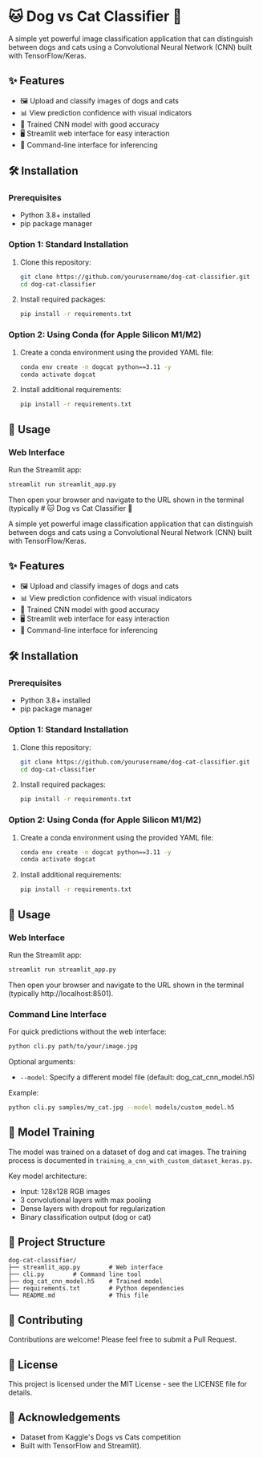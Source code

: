 # 🐱 Dog vs Cat Classifier 🐶

A simple yet powerful image classification application that can distinguish between dogs and cats using a Convolutional Neural Network (CNN) built with TensorFlow/Keras.

## ✨ Features

- 🖼️ Upload and classify images of dogs and cats
- 📊 View prediction confidence with visual indicators
- 🧠 Trained CNN model with good accuracy
- 🖥️ Streamlit web interface for easy interaction
- 📝 Command-line interface for inferencing

## 🛠️ Installation

### Prerequisites

- Python 3.8+ installed
- pip package manager

### Option 1: Standard Installation

1. Clone this repository:
   ```bash
   git clone https://github.com/yourusername/dog-cat-classifier.git
   cd dog-cat-classifier
   ```

2. Install required packages:
   ```bash
   pip install -r requirements.txt
   ```

### Option 2: Using Conda (for Apple Silicon M1/M2)

1. Create a conda environment using the provided YAML file:
   ```bash
   conda env create -n dogcat python==3.11 -y
   conda activate dogcat
   ```

2. Install additional requirements:
   ```bash
   pip install -r requirements.txt
   ```

## 🚀 Usage

### Web Interface

Run the Streamlit app:
```bash
streamlit run streamlit_app.py
```

Then open your browser and navigate to the URL shown in the terminal (typically # 🐱 Dog vs Cat Classifier 🐶

A simple yet powerful image classification application that can distinguish between dogs and cats using a Convolutional Neural Network (CNN) built with TensorFlow/Keras.

## ✨ Features

- 🖼️ Upload and classify images of dogs and cats
- 📊 View prediction confidence with visual indicators
- 🧠 Trained CNN model with good accuracy
- 🖥️ Streamlit web interface for easy interaction
- 📝 Command-line interface for inferencing

## 🛠️ Installation

### Prerequisites

- Python 3.8+ installed
- pip package manager

### Option 1: Standard Installation

1. Clone this repository:
   ```bash
   git clone https://github.com/yourusername/dog-cat-classifier.git
   cd dog-cat-classifier
   ```

2. Install required packages:
   ```bash
   pip install -r requirements.txt
   ```

### Option 2: Using Conda (for Apple Silicon M1/M2)

1. Create a conda environment using the provided YAML file:
   ```bash
   conda env create -n dogcat python==3.11 -y
   conda activate dogcat
   ```

2. Install additional requirements:
   ```bash
   pip install -r requirements.txt
   ```

## 🚀 Usage

### Web Interface

Run the Streamlit app:
```bash
streamlit run streamlit_app.py
```

Then open your browser and navigate to the URL shown in the terminal (typically http://localhost:8501).

### Command Line Interface

For quick predictions without the web interface:
```bash
python cli.py path/to/your/image.jpg
```

Optional arguments:
- `--model`: Specify a different model file (default: dog_cat_cnn_model.h5)

Example:
```bash
python cli.py samples/my_cat.jpg --model models/custom_model.h5
```

## 🧪 Model Training

The model was trained on a dataset of dog and cat images. The training process is documented in `training_a_cnn_with_custom_dataset_keras.py`.

Key model architecture:
- Input: 128x128 RGB images
- 3 convolutional layers with max pooling
- Dense layers with dropout for regularization
- Binary classification output (dog or cat)

## 📁 Project Structure

```
dog-cat-classifier/
├── streamlit_app.py        # Web interface
├── cli.py        # Command line tool
├── dog_cat_cnn_model.h5    # Trained model
├── requirements.txt        # Python dependencies
└── README.md               # This file
```

## 🤝 Contributing

Contributions are welcome! Please feel free to submit a Pull Request.

## 📄 License

This project is licensed under the MIT License - see the LICENSE file for details.

## 🙏 Acknowledgements

- Dataset from Kaggle's Dogs vs Cats competition
- Built with TensorFlow and Streamlit).
